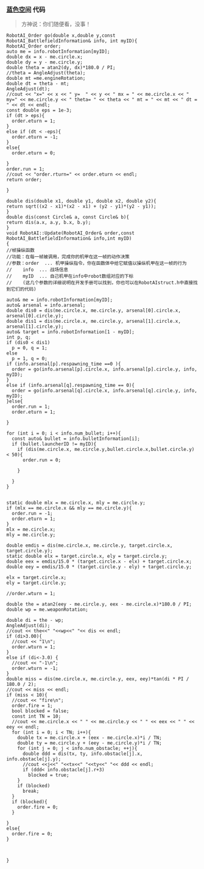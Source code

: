 ### [蓝色空间](http://mechempire.cn/meches/554b67d76d656364ee0c0000) 代码

> 方神说：你们随便看，没事！

    RobotAI_Order go(double x,double y,const RobotAI_BattlefieldInformation& info, int myID){
    RobotAI_Order order;
    auto me = info.robotInformation[myID];
    double dx = x - me.circle.x;
    double dy = y - me.circle.y;
    double theta = atan2(dy, dx)*180.0 / PI;
    //theta = AngleAdjust(theta);
    double mt =me.engineRotation;
    double dt = theta - mt;
    AngleAdjust(dt);
    //cout << "x=" << x << " y=  " << y << " mx = " << me.circle.x << " my=" << me.circle.y << " theta= " << theta << " mt = " << mt << " dt = " << dt << endl;
    const double eps = 1e-3;
    if (dt > eps){
      order.eturn = 1;
    }
    else if (dt < -eps){
      order.eturn = -1;
    }
    else{
      order.eturn = 0;
      
    }
    order.run = 1;
    //cout << "order.rturn=" << order.eturn << endl;
    return order;

    }

    double dis(double x1, double y1, double x2, double y2){
    return sqrt((x2 - x1)*(x2 - x1) + (y2 - y1)*(y2 - y1));
    }
    double dis(const Circle& a, const Circle& b){
    return dis(a.x, a.y, b.x, b.y);
    }
    void RobotAI::Update(RobotAI_Order& order,const RobotAI_BattlefieldInformation& info,int myID)
    {
    //帧操纵函数
    //功能：在每一帧被调用，完成你的机甲在这一帧的动作决策
    //参数：order  ... 机甲操纵指令，你在函数体中给它赋值以操纵机甲在这一帧的行为
    //    info  ... 战场信息
    //    myID  ... 自己机甲在info中robot数组对应的下标
    //    (这几个参数的详细说明在开发手册可以找到，你也可以在RobotAIstruct.h中直接找到它们的代码)

    auto& me = info.robotInformation[myID];
    auto& arsenal = info.arsenal;
    double dis0 = dis(me.circle.x, me.circle.y, arsenal[0].circle.x, arsenal[0].circle.y);
    double dis1 = dis(me.circle.x, me.circle.y, arsenal[1].circle.x, arsenal[1].circle.y);
    auto& target = info.robotInformation[1 - myID];
    int p, q;
    if (dis0 < dis1)
      p = 0, q = 1;
    else
      p = 1, q = 0;
    if (info.arsenal[p].respawning_time ==0 ){
      order = go(info.arsenal[p].circle.x, info.arsenal[p].circle.y, info, myID);
    }
    else if (info.arsenal[q].respawning_time == 0){
      order = go(info.arsenal[q].circle.x, info.arsenal[q].circle.y, info, myID);
    }else{
      order.run = 1;
      order.eturn = 1;

    }

    for (int i = 0; i < info.num_bullet; i++){
      const auto& bullet = info.bulletInformation[i];
      if (bullet.launcherID != myID){
        if (dis(me.circle.x, me.circle.y,bullet.circle.x,bullet.circle.y) < 50){
          order.run = 0;
          
        }
        
      }
    }


    static double mlx = me.circle.x, mly = me.circle.y;
    if (mlx == me.circle.x && mly == me.circle.y){
      order.run = -1;
      order.eturn = 1;
    }
    mlx = me.circle.x;
    mly = me.circle.y;

    double emdis = dis(me.circle.x, me.circle.y, target.circle.x, target.circle.y);
    static double elx = target.circle.x, ely = target.circle.y;
    double eex = emdis/15.0 * (target.circle.x - elx) + target.circle.x;
    double eey = emdis/15.0 * (target.circle.y - ely) + target.circle.y;

    elx = target.circle.x;
    ely = target.circle.y;

    //order.wturn = 1;

    double the = atan2(eey - me.circle.y, eex - me.circle.x)*180.0 / PI;
    double wp = me.weaponRotation;

    double di = the - wp;
    AngleAdjust(di);
    //cout << the<<" "<<wp<<" "<< dis << endl;
    if (di>3.00){
      //cout << "1\n";
      order.wturn = 1;
    }
    else if (di<-3.0) {
      //cout << "-1\n";
      order.wturn = -1;
    }
    double miss = dis(me.circle.x, me.circle.y, eex, eey)*tan(di * PI / 180.0 / 2);
    //cout << miss << endl;
    if (miss < 10){
      //cout << "fire\n";
      order.fire = 1;
      bool blocked = false;
      const int TN = 10;
      //cout << me.circle.x << " " << me.circle.y << " " << eex << " " << eey << endl;
      for (int i = 0; i < TN; i++){
        double tx = me.circle.x + (eex - me.circle.x)*i / TN;
        double ty = me.circle.y + (eey - me.circle.y)*i / TN;
        for (int j = 0; j < info.num_obstacle; ++j){
          double ddd = dis(tx, ty, info.obstacle[j].x, info.obstacle[j].y);
          //cout <<j<<" "<<tx<<" "<<ty<<" "<< ddd << endl;
          if (ddd< info.obstacle[j].r+3)
            blocked = true;
        }
        if (blocked)
          break;
      }
      if (blocked){
        order.fire = 0;
      }

    }
    else{
      order.fire = 0;
    }



    }